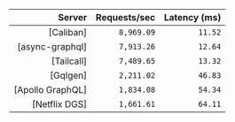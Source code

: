 <!-- PERFORMANCE_RESULTS_START -->

| Server | Requests/sec | Latency (ms) |
|--------:|--------------:|--------------:|
| [Caliban] | `8,969.09` | `11.52` |
| [async-graphql] | `7,913.26` | `12.64` |
| [Tailcall] | `7,489.65` | `13.32` |
| [Gqlgen] | `2,211.02` | `46.83` |
| [Apollo GraphQL] | `1,834.08` | `54.34` |
| [Netflix DGS] | `1,661.61` | `64.11` |

<!-- PERFORMANCE_RESULTS_END -->

